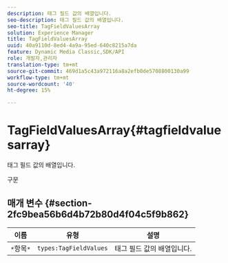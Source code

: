 ```yaml
---
description: 태그 필드 값의 배열입니다.
seo-description: 태그 필드 값의 배열입니다.
seo-title: TagFieldValuesArray
solution: Experience Manager
title: TagFieldValuesArray
uuid: 40a9110d-8ed4-4a9a-95ed-640c8215a7da
feature: Dynamic Media Classic,SDK/API
role: 개발자,관리자
translation-type: tm+mt
source-git-commit: 469d1a5c43a972116a8a2efb0de5708800130a99
workflow-type: tm+mt
source-wordcount: '40'
ht-degree: 15%

---
```



# TagFieldValuesArray{#tagfieldvaluesarray}

태그 필드 값의 배열입니다.

구문

## 매개 변수 {#section-2fc9bea56b6d4b72b80d4f04c5f9b862}

| 이름 | 유형 | 설명 |
|---|---|---|
| `*`항목`*` | `types:TagFieldValues` | 태그 필드 값의 배열입니다. |

